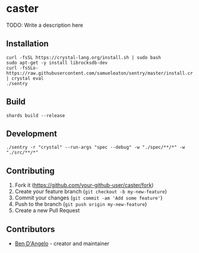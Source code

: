 # caster

TODO: Write a description here

## Installation

```
curl -fsSL https://crystal-lang.org/install.sh | sudo bash
sudo apt-get -y install librocksdb-dev
curl -fsSLo- https://raw.githubusercontent.com/samueleaton/sentry/master/install.cr | crystal eval
./sentry
```

## Build

```
shards build --release
```

## Development

```
./sentry -r "crystal" --run-args "spec --debug" -w "./spec/**/*" -w "./src/**/*" 
```

## Contributing

1. Fork it (<https://github.com/your-github-user/caster/fork>)
2. Create your feature branch (`git checkout -b my-new-feature`)
3. Commit your changes (`git commit -am 'Add some feature'`)
4. Push to the branch (`git push origin my-new-feature`)
5. Create a new Pull Request

## Contributors

- [Ben D'Angelo](https://github.com/your-github-user) - creator and maintainer
